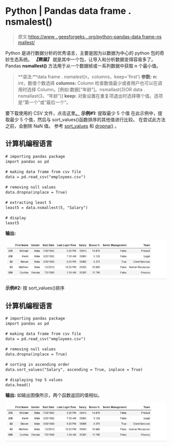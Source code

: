 # Python | Pandas data frame . nsmalest()

> 原文:[https://www . geesforgeks . org/python-pandas-data frame-ns mallest/](https://www.geeksforgeeks.org/python-pandas-dataframe-nsmallest/)

Python 是进行数据分析的优秀语言，主要是因为以数据为中心的 python 包的奇妙生态系统。 ***【熊猫】*** 就是其中一个包，让导入和分析数据变得容易多了。
Pandas **nsmallest()** 方法用于从一个数据帧或一系列数据中获取 n 个最小值。

> **语法:**data frame . nsmalest(n，columns，keep='first')
> **参数:**
> **n:** int，数值个数选择
> **columns:** Column 检查数值最少或者用户也可以在调用时选择 Column。[例如:数据[“年龄”]。nsmallast(3)OR data . nsmallast(3，“年龄”)]
> **keep:** 对象设置在重复项退出时选择哪个值。选项是“第一个”或“最后一个”。

要下载使用的 CSV 文件，点击这里[。](https://media.geeksforgeeks.org/wp-content/uploads/employees.csv)
**示例#1:** 提取最少 5 个值
在此示例中，提取最少 5 个值，然后与 sort_values()函数排序的其他值进行比较。
在尝试此方法之前，会删除 NaN 值。
参考 [sort_values](https://www.geeksforgeeks.org/python-pandas-dataframe-sort_values-set-1/) 和 [dropna()](https://www.geeksforgeeks.org/python-pandas-dataframe-dropna/) 。

## 计算机编程语言

```
# importing pandas package
import pandas as pd

# making data frame from csv file
data = pd.read_csv("employees.csv")

# removing null values
data.dropna(inplace = True)

# extracting least 5
least5 = data.nsmallest(5, "Salary")

# display
least5
```

**输出:**

![](img/07514b46008bd527732df80ec5c32efb.png)

**示例#2:** 按 sort_values()排序

## 计算机编程语言

```
# importing pandas package
import pandas as pd

# making data frame from csv file
data = pd.read_csv("employees.csv")

# removing null values
data.dropna(inplace = True)

# sorting in ascending order
data.sort_values("Salary", ascending = True, inplace = True)

# displaying top 5 values
data.head()
```

**输出:**
如输出图像所示，两个函数返回的值相似。

![](img/07514b46008bd527732df80ec5c32efb.png)